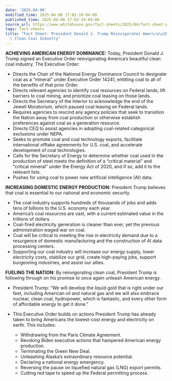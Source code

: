 ```yaml
---
date: '2025-04-08'
modified_time: 2025-04-08 17:02:20-04:00
published_time: 2025-04-08 17:02:19-04:00
source_url: https://www.whitehouse.gov/fact-sheets/2025/04/fact-sheet-president-donald-j-trump-reinvigorates-americas-beautiful-clean-coal-industry/
tags: fact-sheets
title: "Fact Sheet: President Donald J. Trump Reinvigorates America\u2019s Beautiful\
  \ Clean Coal Industry"
---
```

 
**ACHIEVING AMERICAN ENERGY DOMINANCE:** Today, President Donald J.
Trump signed an Executive Order reinvigorating America’s beautiful clean
coal industry. The Executive Order:

-   Directs the Chair of the National Energy Dominance Council to
    designate coal as a “mineral” under Executive Order 14241, entitling
    coal to all of the benefits of that prior Order.
-   Directs relevant agencies to identify coal resources on Federal
    lands, lift barriers to coal mining, and prioritize coal leasing on
    those lands.
-   Directs the Secretary of the Interior to acknowledge the end of the
    Jewell Moratorium, which paused coal leasing on Federal lands.
-   Requires agencies to rescind any agency policies that seek to
    transition the Nation away from coal production or otherwise
    establish preferences against coal as a generation resource.
-   Directs CEQ to assist agencies in adopting coal-related categorical
    exclusions under NEPA.
-   Seeks to promote coal and coal technology exports, facilitate
    international offtake agreements for U.S. coal, and accelerate
    development of coal technologies.
-   Calls for the Secretary of Energy to determine whether coal used in
    the production of steel meets the definition of a “critical
    material” and “critical mineral” under the Energy Act of 2020, and
    if so, add it to the relevant lists.
-   Pushes for using coal to power new artificial intelligence (AI)
    data.

**INCREASING DOMESTIC ENERGY PRODUCTION:** President Trump believes that
coal is essential to our national and economic security.

-   The coal industry supports hundreds of thousands of jobs and adds
    tens of billions to the U.S. economy each year.
-   America’s coal resources are vast, with a current estimated value in
    the trillions of dollars.
-   Coal-fired electricity generation is cleaner than ever, yet the
    previous administration waged war on coal.
-   Coal will be critical to meeting the rise in electricity demand due
    to a resurgence of domestic manufacturing and the construction of AI
    data processing centers. 
-   Supporting our coal industry will increase our energy supply, lower
    electricity costs, stabilize our grid, create high-paying jobs,
    support burgeoning industries, and assist our allies.

**FUELING THE NATION:** By reinvigorating clean coal, President Trump is
following through on his promise to once again unleash American energy.

-   President Trump: “We will develop the liquid gold that is right
    under our feet, including American oil and natural gas and we will
    also embrace nuclear, clean coal, hydropower, which is fantastic,
    and every other form of affordable energy to get it done.”
-   This Executive Order builds on actions President Trump has already
    taken to bring Americans the lowest-cost energy and electricity on
    earth. This includes:
    -   Withdrawing from the Paris Climate Agreement.

    <!-- -->

    -   Revoking Biden executive actions that hampered American energy
        production.

    <!-- -->

    -   Terminating the Green New Deal.

    <!-- -->

    -   Unleashing Alaska’s extraordinary resource potential.

    <!-- -->

    -   Declaring a national energy emergency.

    <!-- -->

    -   Reversing the pause on liquefied natural gas (LNG) export
        permits.

    <!-- -->

    -   Cutting red tape to speed up the Federal permitting process.

